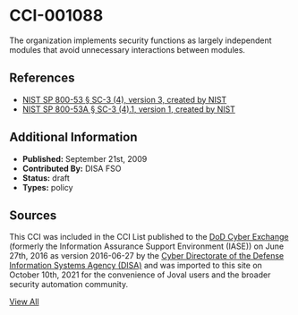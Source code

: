 # CCI-001088

The organization implements security functions as largely independent modules that avoid unnecessary interactions between modules.

## References ##

* [NIST SP 800-53 § SC-3 (4), version 3, created by NIST](http://csrc.nist.gov/publications/PubsSPs.html)
* [NIST SP 800-53A § SC-3 (4).1, version 1, created by NIST](http://csrc.nist.gov/publications/PubsSPs.html)


## Additional Information ##

* **Published:** September 21st, 2009
* **Contributed By:** DISA FSO
* **Status:** draft
* **Types:** policy

## Sources ##

This CCI was included in the CCI List published to the [DoD Cyber Exchange](https://public.cyber.mil/stigs/cci/)
(formerly the Information Assurance Support Environment (IASE)) on June 27th, 2016 as version
2016-06-27 by the [Cyber Directorate of the Defense Information Systems Agency (DISA)](https://public.cyber.mil/about-cyber/)
and was imported to this site on October 10th, 2021 for the convenience of Joval users and the broader
security automation community.

[View All](../README.md)
